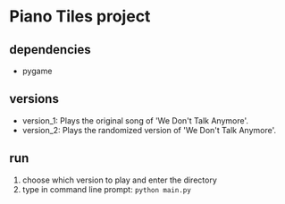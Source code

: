 # Piano Tiles project

## dependencies
 - pygame

## versions
 - version_1: Plays the original song of 'We Don't Talk Anymore'.
 - version_2: Plays the randomized version of 'We Don't Talk Anymore'.

## run
1. choose which version to play and enter the directory
2. type in command line prompt: <code>python main.py</code>